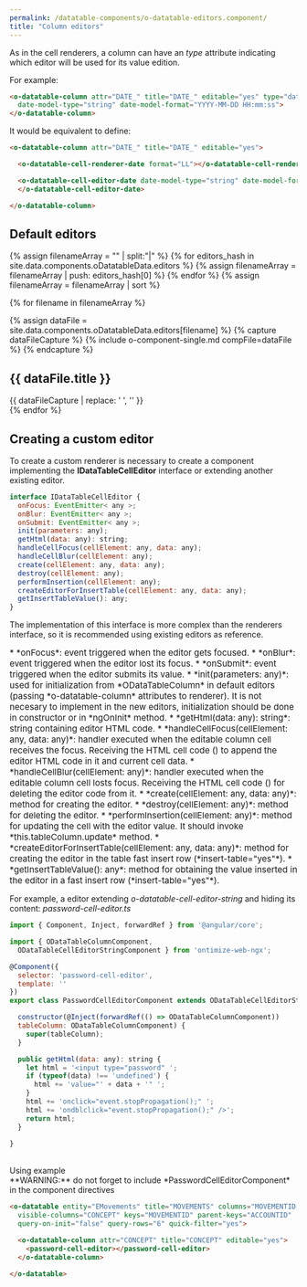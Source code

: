 ```yaml
---
permalink: /datatable-components/o-datatable-editors.component/
title: "Column editors"
---
```


As in the cell renderers, a column can have an *type* attribute indicating which editor will be used for its value edition.


For example:

```html
<o-datatable-column attr="DATE_" title="DATE_" editable="yes" type="date" format="LL"
  date-model-type="string" date-model-format="YYYY-MM-DD HH:mm:ss">
</o-datatable-column>
```

It would be equivalent to define:

```html
<o-datatable-column attr="DATE_" title="DATE_" editable="yes">

  <o-datatable-cell-renderer-date format="LL"></o-datatable-cell-renderer-date>

  <o-datatable-cell-editor-date date-model-type="string" date-model-format="YYYY-MM-DD HH:mm:ss">
  </o-datatable-cell-editor-date>

</o-datatable-column>
```

## Default editors

{% assign filenameArray = "" | split:"|"  %}
{% for editors_hash in site.data.components.oDatatableData.editors %}
  {% assign filenameArray = filenameArray | push: editors_hash[0] %}
{% endfor %}
{% assign filenameArray = filenameArray | sort %}


{% for filename in filenameArray %}

  {% assign dataFile = site.data.components.oDatatableData.editors[filename] %}
  {% capture dataFileCapture %}
    {% include o-component-single.md compFile=dataFile %}
  {% endcapture %}
  <div class="o-compFile-div">
    <h2 class="">{{ dataFile.title }}</h2>
    {{ dataFileCapture | replace: '    ', '' }}
  </div>
{% endfor %}


## Creating a custom editor

To create a custom renderer is necessary to create a component implementing the **IDataTableCellEditor**
interface or extending another existing editor.


```javascript
interface IDataTableCellEditor {
  onFocus: EventEmitter< any >;
  onBlur: EventEmitter< any >;
  onSubmit: EventEmitter< any >;
  init(parameters: any);
  getHtml(data: any): string;
  handleCellFocus(cellElement: any, data: any);
  handleCellBlur(cellElement: any);
  create(cellElement: any, data: any);
  destroy(cellElement: any);
  performInsertion(cellElement: any);
  createEditorForInsertTable(cellElement: any, data: any);
  getInsertTableValue(): any;
}
```

The implementation of this interface is more complex than the renderers interface,
so it is recommended using existing editors as reference.

<div style="font-size:15px;" markdown="1">
  * *onFocus*: event triggered when the editor gets focused.
  * *onBlur*: event triggered when the editor lost its focus.
  * *onSubmit*: event triggered when the editor submits its value.
  * *init(parameters: any)*: used for initialization from *ODataTableColumn* in default editors
  (passing *o-datatable-column* attributes to renderer).
  It is not necesary to implement in the new editors, initialization should be done in constructor or in *ngOnInit* method.
  * *getHtml(data: any): string*: string containing editor HTML code.
  * *handleCellFocus(cellElement: any, data: any)*: handler executed when the editable column cell receives the focus.
  Receiving the HTML cell code (<td></td>) to append the editor HTML code in it and current cell data.
  * *handleCellBlur(cellElement: any)*: handler executed when the editable column cell losts focus.
  Receiving the HTML cell code (<td></td>) for deleting the editor code from it.
  * *create(cellElement: any, data: any)*: method for creating the editor.
  * *destroy(cellElement: any)*: method for deleting the editor.
  * *performInsertion(cellElement: any)*: method for updating the cell with the editor value.
  It should invoke *this.tableColumn.update* method.
  * *createEditorForInsertTable(cellElement: any, data: any)*: method for creating the editor in the table fast insert
  row (*insert-table="yes"*).
  * *getInsertTableValue(): any*: method for obtaining the value inserted in the editor in a fast insert row (*insert-table="yes"*).
</div>

For example, a editor extending *o-datatable-cell-editor-string* and hiding its content: *password-cell-editor.ts*

```javascript
import { Component, Inject, forwardRef } from '@angular/core';

import { ODataTableColumnComponent,
  ODataTableCellEditorStringComponent } from 'ontimize-web-ngx';

@Component({
  selector: 'password-cell-editor',
  template: ''
})
export class PasswordCellEditorComponent extends ODataTableCellEditorStringComponent {

  constructor(@Inject(forwardRef(() => ODataTableColumnComponent))
  tableColumn: ODataTableColumnComponent) {
    super(tableColumn);
  }

  public getHtml(data: any): string {
    let html = '<input type="password" ';
    if (typeof(data) !== 'undefined') {
      html += 'value="' + data + '" ';
    }
    html += 'onclick="event.stopPropagation();" ';
    html += 'ondblclick="event.stopPropagation();" />';
    return html;
  }

}
```
<br/>
Using example
<div class="notice--warning" markdown="1">
**WARNING:** do not forget to include *PasswordCellEditorComponent* in the component directives
</div>

```html
<o-datatable entity="EMovements" title="MOVEMENTS" columns="MOVEMENTID;CONCEPT"
  visible-columns="CONCEPT" keys="MOVEMENTID" parent-keys="ACCOUNTID"
  query-on-init="false" query-rows="6" quick-filter="yes">

  <o-datatable-column attr="CONCEPT" title="CONCEPT" editable="yes">
    <password-cell-editor></password-cell-editor>
  </o-datatable-column>

</o-datatable>
```
